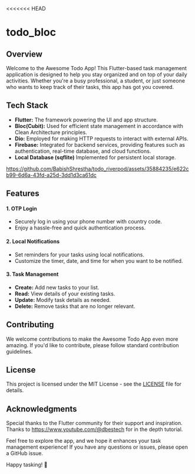 <<<<<<< HEAD
# todo_bloc

<h2>Overview</h2>

Welcome to the Awesome Todo App! This Flutter-based task management application is designed to help you stay organized and on top of your daily activities. Whether you're a busy professional, a student, or just someone who wants to keep track of their tasks, this app has got you covered.

<h2>Tech Stack</h2>

<ul>
<li><strong>Flutter:</strong> The framework powering the UI and app structure.</li>
<li><strong>Bloc(Cubit):</strong> Used for efficient state management in accordance with Clean Architecture principles.</li>
<li><strong>Dio:</strong> Employed for making HTTP requests to interact with external APIs.</li>
<li><strong>Firebase:</strong> Integrated for backend services, providing features such as authentication, real-time database, and cloud functions.</li>

<li><strong>Local Database (sqflite)</strong> Implemented for persistent local storage.</li>
</ul>

https://github.com/BabishShrestha/todo_riverpod/assets/35884235/e622cb99-6d6a-43fd-a25d-3dd1d3ca61dc
<h2>Features</h2>
<h4>1. OTP Login</h4>

<ul>
<li>Securely log in using your phone number with country code.</li>
<li>Enjoy a hassle-free and quick authentication process.</li>
</ul>
 <h4>2. Local Notifications</h4>

  <ul>
    <li>Set reminders for your tasks using local notifications.</li>
    <li>Customize the timer, date, and time for when you want to be notified.</li>
  </ul>

  <h4>3. Task Management</h4>

  <ul>
    <li><strong>Create:</strong> Add new tasks to your list.</li>
    <li><strong>Read:</strong> View details of your existing tasks.</li>
    <li><strong>Update:</strong> Modify task details as needed.</li>
    <li><strong>Delete:</strong> Remove tasks that are no longer relevant.</li>
  </ul>

<h2>Contributing</h2>

  <p>We welcome contributions to make the Awesome Todo App even more amazing. If you'd like to contribute, please follow standard contribution guidelines</a>.</p>

  <h2>License</h2>

  <p>This project is licensed under the MIT License - see the <a href="https://choosealicense.com/licenses/mit/">LICENSE</a> file for details.</p>
<h2>Acknowledgments</h2>

Special thanks to the Flutter community for their support and inspiration.
Thanks to https://www.youtube.com/@dbestech for in the depth tutorial.

Feel free to explore the app, and we hope it enhances your task management experience! If you have any questions or issues, please open a GitHub issue.

Happy tasking! 🚀

